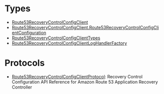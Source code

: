 # Types

  - [Route53RecoveryControlConfigClient](/aws-sdk-swift/reference/0.x/AWSRoute53RecoveryControlConfig/Route53RecoveryControlConfigClient)
  - [Route53RecoveryControlConfigClient.Route53RecoveryControlConfigClientConfiguration](/aws-sdk-swift/reference/0.x/AWSRoute53RecoveryControlConfig/Route53RecoveryControlConfigClient_Route53RecoveryControlConfigClientConfiguration)
  - [Route53RecoveryControlConfigClientTypes](/aws-sdk-swift/reference/0.x/AWSRoute53RecoveryControlConfig/Route53RecoveryControlConfigClientTypes)
  - [Route53RecoveryControlConfigClientLogHandlerFactory](/aws-sdk-swift/reference/0.x/AWSRoute53RecoveryControlConfig/Route53RecoveryControlConfigClientLogHandlerFactory)

# Protocols

  - [Route53RecoveryControlConfigClientProtocol](/aws-sdk-swift/reference/0.x/AWSRoute53RecoveryControlConfig/Route53RecoveryControlConfigClientProtocol):
    Recovery Control Configuration API Reference for Amazon Route 53 Application Recovery Controller
